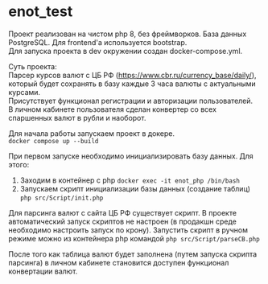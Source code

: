 # enot_test

Проект реализован на чистом php 8, без фреймворков. База данных PostgreSQL. Для frontend'а используется bootstrap.  
Для запуска проекта в dev окружении создан docker-compose.yml.

Суть проекта:  
    Парсер курсов валют с ЦБ РФ (https://www.cbr.ru/currency_base/daily/), который будет сохранять в базу каждые 3 часа валюты с актуальными курсами.  
    Присутствует функционал регистрации и авторизации пользователей.  
    В личном кабинете пользователя сделан конвертер со всех спаршенных валют в рубли и наоборот.  

Для начала работы запускаем проект в докере.  
`docker compose up --build`  
  
При первом запуске необходимо инициализировать базу данных. Для этого:
  1. Заходим в контейнер с php `docker exec -it enot_php /bin/bash`
  2. Запускаем скрипт инициализации базы данных (создание таблиц) `php src/Script/init.php`  

Для парсинга валют с сайта ЦБ РФ существует скрипт. В проекте автоматический запуск скриптов не настроен (в продакшн среде необходимо настроить запуск по крону). Запустить скрипт в ручном режиме можно из контейнера php командой `php src/Script/parseCB.php`  

После того как таблица валют будет заполнена (путем запуска скрипта парсинга) в личном кабинете становится доступен функционал конвертации валют.